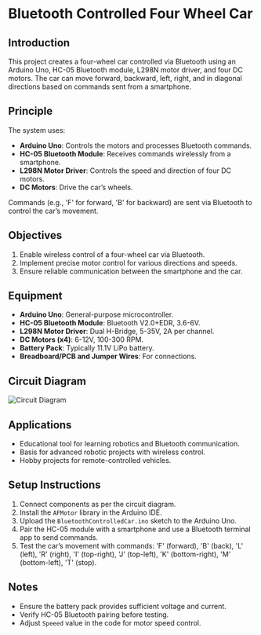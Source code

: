 # Bluetooth Controlled Four Wheel Car

## Introduction
This project creates a four-wheel car controlled via Bluetooth using an Arduino Uno, HC-05 Bluetooth module, L298N motor driver, and four DC motors. The car can move forward, backward, left, right, and in diagonal directions based on commands sent from a smartphone.

## Principle
The system uses:
- **Arduino Uno**: Controls the motors and processes Bluetooth commands.
- **HC-05 Bluetooth Module**: Receives commands wirelessly from a smartphone.
- **L298N Motor Driver**: Controls the speed and direction of four DC motors.
- **DC Motors**: Drive the car’s wheels.

Commands (e.g., 'F' for forward, 'B' for backward) are sent via Bluetooth to control the car’s movement.

## Objectives
1. Enable wireless control of a four-wheel car via Bluetooth.
2. Implement precise motor control for various directions and speeds.
3. Ensure reliable communication between the smartphone and the car.

## Equipment
- **Arduino Uno**: General-purpose microcontroller.
- **HC-05 Bluetooth Module**: Bluetooth V2.0+EDR, 3.6-6V.
- **L298N Motor Driver**: Dual H-Bridge, 5-35V, 2A per channel.
- **DC Motors (x4)**: 6-12V, 100-300 RPM.
- **Battery Pack**: Typically 11.1V LiPo battery.
- **Breadboard/PCB and Jumper Wires**: For connections.

## Circuit Diagram
![Circuit Diagram](Bluetooth_Controlled_Car_Circuit_Diagram.jpg)

## Applications
- Educational tool for learning robotics and Bluetooth communication.
- Basis for advanced robotic projects with wireless control.
- Hobby projects for remote-controlled vehicles.

## Setup Instructions
1. Connect components as per the circuit diagram.
2. Install the `AFMotor` library in the Arduino IDE.
3. Upload the `BluetoothControlledCar.ino` sketch to the Arduino Uno.
4. Pair the HC-05 module with a smartphone and use a Bluetooth terminal app to send commands.
5. Test the car’s movement with commands: 'F' (forward), 'B' (back), 'L' (left), 'R' (right), 'I' (top-right), 'J' (top-left), 'K' (bottom-right), 'M' (bottom-left), 'T' (stop).

## Notes
- Ensure the battery pack provides sufficient voltage and current.
- Verify HC-05 Bluetooth pairing before testing.
- Adjust `Speeed` value in the code for motor speed control.